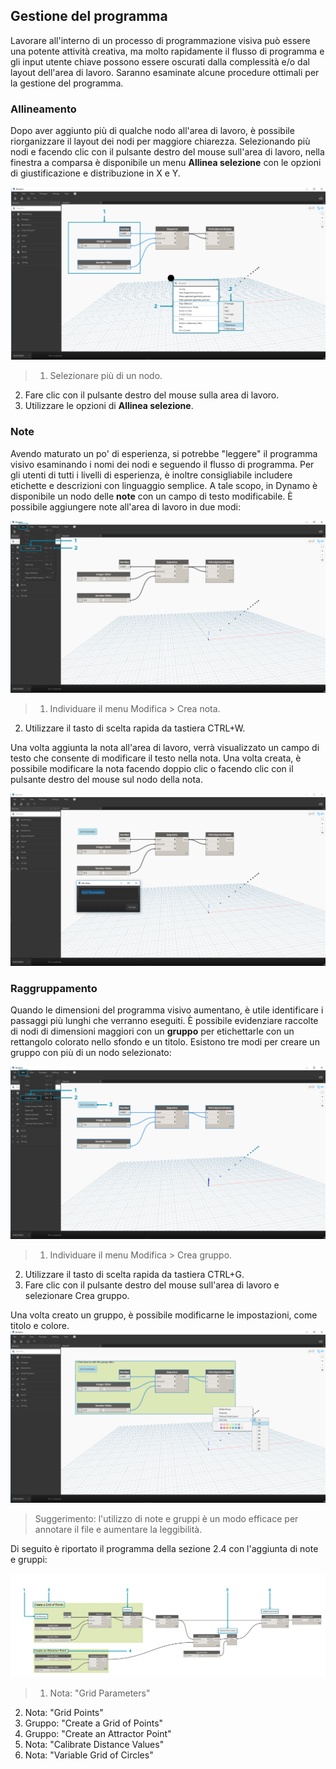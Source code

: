 

## Gestione del programma

Lavorare all'interno di un processo di programmazione visiva può essere una potente attività creativa, ma molto rapidamente il flusso di programma e gli input utente chiave possono essere oscurati dalla complessità e/o dal layout dell'area di lavoro. Saranno esaminate alcune procedure ottimali per la gestione del programma.

### Allineamento

Dopo aver aggiunto più di qualche nodo all'area di lavoro, è possibile riorganizzare il layout dei nodi per maggiore chiarezza. Selezionando più nodi e facendo clic con il pulsante destro del mouse sull'area di lavoro, nella finestra a comparsa è disponibile un menu **Allinea selezione** con le opzioni di giustificazione e distribuzione in X e Y.

![Allinea](images/3-4/00-Align.png)

> 1. Selezionare più di un nodo.
2. Fare clic con il pulsante destro del mouse sulla area di lavoro.
3. Utilizzare le opzioni di **Allinea selezione**.

### Note

Avendo maturato un po' di esperienza, si potrebbe "leggere" il programma visivo esaminando i nomi dei nodi e seguendo il flusso di programma. Per gli utenti di tutti i livelli di esperienza, è inoltre consigliabile includere etichette e descrizioni con linguaggio semplice. A tale scopo, in Dynamo è disponibile un nodo delle **note** con un campo di testo modificabile. È possibile aggiungere note all'area di lavoro in due modi:

![Note](images/3-4/01-Notes01.png)

> 1. Individuare il menu Modifica > Crea nota.
2. Utilizzare il tasto di scelta rapida da tastiera CTRL+W.

Una volta aggiunta la nota all'area di lavoro, verrà visualizzato un campo di testo che consente di modificare il testo nella nota. Una volta creata, è possibile modificare la nota facendo doppio clic o facendo clic con il pulsante destro del mouse sul nodo della nota.

![Modifica della nota](images/3-4/02-Notes02.png)

### Raggruppamento

Quando le dimensioni del programma visivo aumentano, è utile identificare i passaggi più lunghi che verranno eseguiti. È possibile evidenziare raccolte di nodi di dimensioni maggiori con un **gruppo** per etichettarle con un rettangolo colorato nello sfondo e un titolo. Esistono tre modi per creare un gruppo con più di un nodo selezionato:

![Gruppi](images/3-4/04-Groups01.png)

> 1. Individuare il menu Modifica > Crea gruppo.
2. Utilizzare il tasto di scelta rapida da tastiera CTRL+G.
3. Fare clic con il pulsante destro del mouse sull'area di lavoro e selezionare Crea gruppo.

Una volta creato un gruppo, è possibile modificarne le impostazioni, come titolo e colore. ![Impostazioni gruppo](images/3-4/05-Groups02.png)

> Suggerimento: l'utilizzo di note e gruppi è un modo efficace per annotare il file e aumentare la leggibilità.

Di seguito è riportato il programma della sezione 2.4 con l'aggiunta di note e gruppi:

![Esempio di raggruppamento](images/3-4/03-Groups00.png)

> 1. Nota: "Grid Parameters"
2. Nota: "Grid Points"
3. Gruppo: "Create a Grid of Points"
4. Gruppo: "Create an Attractor Point"
5. Nota: "Calibrate Distance Values"
6. Nota: "Variable Grid of Circles"

